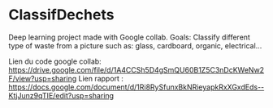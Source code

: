 # ClassifDechets
Deep learning project made with Google collab. Goals: Classify different type of waste from a picture such as: glass, cardboard, organic, electrical...

Lien du code google collab: https://drive.google.com/file/d/1A4CCSh5D4gSmQU60B1Z5C3nDcKWeNw2F/view?usp=sharing
Lien rapport : https://docs.google.com/document/d/1Ri8RySfunxBkNRieyapkRxXGxdEds--KtjJunz9qTIE/edit?usp=sharing
